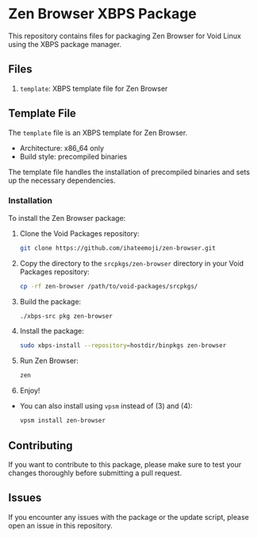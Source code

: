# Zen Browser XBPS Package

This repository contains files for packaging Zen Browser for Void Linux using the XBPS package manager.

## Files

1. `template`: XBPS template file for Zen Browser

## Template File

The `template` file is an XBPS template for Zen Browser.

- Architecture: x86_64 only
- Build style: precompiled binaries

The template file handles the installation of precompiled binaries and sets up the necessary dependencies.

### Installation

To install the Zen Browser package:

1. Clone the Void Packages repository:
   ```sh
   git clone https://github.com/ihateemoji/zen-browser.git
   ```
2. Copy the directory to the `srcpkgs/zen-browser` directory in your Void Packages repository:
   ```sh
   cp -rf zen-browser /path/to/void-packages/srcpkgs/
   ```
3. Build the package:
   ```sh
   ./xbps-src pkg zen-browser
   ```
4. Install the package:
   ```sh
   sudo xbps-install --repository=hostdir/binpkgs zen-browser
   ```
5. Run Zen Browser:
   ```sh
   zen
   ```
6. Enjoy!

* You can also install using `vpsm` instead of (3) and (4):
   ```sh
   vpsm install zen-browser
   ```

## Contributing

If you want to contribute to this package, please make sure to test your changes thoroughly before submitting a pull request.

## Issues

If you encounter any issues with the package or the update script, please open an issue in this repository.
